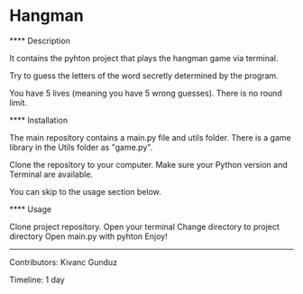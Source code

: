 # Hangman


**** Description

It contains the pyhton project that plays the hangman game via terminal.

Try to guess the letters of the word secretly determined by the program.

You have 5 lives (meaning you have 5 wrong guesses). There is no round limit.


**** Installation

The main repository contains a main.py file and utils folder. There is a game library in the Utils folder as "game.py".

Clone the repository to your computer. Make sure your Python version and Terminal are available.

You can skip to the usage section below.

**** Usage

Clone project repository.
Open your terminal
Change directory to project directory
Open main.py with pyhton
Enjoy! 




****

Contributors: Kivanc Gunduz

Timeline: 1 day

